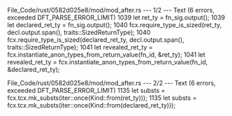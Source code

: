 File_Code/rust/0582d025e8/mod/mod_after.rs --- 1/2 --- Text (6 errors, exceeded DFT_PARSE_ERROR_LIMIT)
1039     let ret_ty = fn_sig.output();                                                                                                                       1039     let declared_ret_ty = fn_sig.output();
1040     fcx.require_type_is_sized(ret_ty, decl.output.span(), traits::SizedReturnType);                                                                     1040     fcx.require_type_is_sized(declared_ret_ty, decl.output.span(), traits::SizedReturnType);
1041     let revealed_ret_ty = fcx.instantiate_anon_types_from_return_value(fn_id, &ret_ty);                                                                 1041     let revealed_ret_ty = fcx.instantiate_anon_types_from_return_value(fn_id, &declared_ret_ty);

File_Code/rust/0582d025e8/mod/mod_after.rs --- 2/2 --- Text (6 errors, exceeded DFT_PARSE_ERROR_LIMIT)
1135                         let substs = fcx.tcx.mk_substs(iter::once(Kind::from(ret_ty)));                                                                 1135                         let substs = fcx.tcx.mk_substs(iter::once(Kind::from(declared_ret_ty)));

